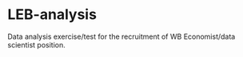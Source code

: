 # LEB-analysis
Data analysis exercise/test for the recruitment of WB Economist/data scientist position.
